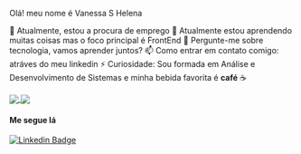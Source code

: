Olá! meu nome é Vanessa S Helena

 🔭 Atualmente, estou a procura de emprego
 🌱 Atualmente estou aprendendo muitas coisas mas o foco principal é FrontEnd
 💬 Pergunte-me sobre tecnologia, vamos aprender juntos? 
 📫 Como entrar em contato comigo: atráves do meu linkedin
 ⚡ Curiosidade: Sou formada em Análise e Desenvolvimento de Sistemas e minha bebida favorita é **café** ☕️ 
 
<a href="https://github.com/anuraghazra/github-readme-stats">
  <img align="center" src="https://github-readme-stats.vercel.app/api?username=Vanessasz&show_icons=true&theme=cobalt" />
</a>
<a href="https://github.com/anuraghazra/convoychat">
  <img align="center" src="https://github-readme-stats.vercel.app/api/top-langs/?username=Vanessasz&theme=cobalt&layout=compact" />
</a>

#### Me segue lá 

[![Linkedin Badge](https://img.shields.io/badge/-Vanessa%20Helena-dfbfbdcc?style=flat-square&logo=Linkedin&logoColor=white&link=https://www.linkedin.com/in/vanessa-helena-951aa9a6/)](https://www.linkedin.com/in/vanessa-helena-951aa9a6/) 

